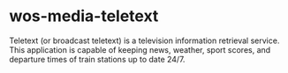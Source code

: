 # wos-media-teletext

Teletext (or broadcast teletext) is a television information retrieval service.
This application is capable of keeping news, weather, sport scores, and departure times of train stations up to date 24/7.
